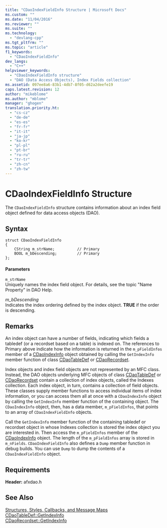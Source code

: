 ```yaml
---
title: "CDaoIndexFieldInfo Structure | Microsoft Docs"
ms.custom: ""
ms.date: "11/04/2016"
ms.reviewer: ""
ms.suite: ""
ms.technology: 
  - "devlang-cpp"
ms.tgt_pltfrm: ""
ms.topic: "article"
f1_keywords: 
  - "CDaoIndexFieldInfo"
dev_langs: 
  - "C++"
helpviewer_keywords: 
  - "CDaoIndexFieldInfo structure"
  - "DAO (Data Access Objects), Index Fields collection"
ms.assetid: 097ee8a6-83b1-4db7-8f05-d62a2deefe19
caps.latest.revision: 12
author: "mikeblome"
ms.author: "mblome"
manager: "ghogen"
translation.priority.ht: 
  - "cs-cz"
  - "de-de"
  - "es-es"
  - "fr-fr"
  - "it-it"
  - "ja-jp"
  - "ko-kr"
  - "pl-pl"
  - "pt-br"
  - "ru-ru"
  - "tr-tr"
  - "zh-cn"
  - "zh-tw"
---
```

# CDaoIndexFieldInfo Structure
The `CDaoIndexFieldInfo` structure contains information about an index field object defined for data access objects (DAO).  
  
## Syntax  
  
```  
struct CDaoIndexFieldInfo  
{  
    CString m_strName;          // Primary  
    BOOL m_bDescending;         // Primary  
};  
```  
  
#### Parameters  
 `m_strName`  
 Uniquely names the index field object. For details, see the topic "Name Property" in DAO Help.  
  
 *m_bDescending*  
 Indicates the index ordering defined by the index object. **TRUE** if the order is descending.  
  
## Remarks  
 An index object can have a number of fields, indicating which fields a tabledef (or a recordset based on a table) is indexed on. The references to Primary above indicate how the information is returned in the `m_pFieldInfos` member of a [CDaoIndexInfo](../../mfc/reference/cdaoindexinfo-structure.md) object obtained by calling the `GetIndexInfo` member function of class [CDaoTableDef](../../mfc/reference/cdaotabledef-class.md#cdaotabledef__getindexinfo) or [CDaoRecordset](../../mfc/reference/cdaorecordset-class.md#cdaorecordset__getindexinfo).  
  
 Index objects and index field objects are not represented by an MFC class. Instead, the DAO objects underlying MFC objects of class [CDaoTableDef](../../mfc/reference/cdaotabledef-class.md) or [CDaoRecordset](../../mfc/reference/cdaorecordset-class.md) contain a collection of index objects, called the Indexes collection. Each index object, in turn, contains a collection of field objects. These classes supply member functions to access individual items of index information, or you can access them all at once with a `CDaoIndexInfo` object by calling the `GetIndexInfo` member function of the containing object. The `CDaoIndexInfo` object, then, has a data member, `m_pFieldInfos`, that points to an array of `CDaoIndexFieldInfo` objects.  
  
 Call the `GetIndexInfo` member function of the containing tabledef or recordset object in whose Indexes collection is stored the index object you are interested in. Then access the `m_pFieldInfos` member of the [CDaoIndexInfo](../../mfc/reference/cdaoindexinfo-structure.md) object. The length of the `m_pFieldInfos` array is stored in `m_nFields`. `CDaoIndexFieldInfo` also defines a `Dump` member function in debug builds. You can use `Dump` to dump the contents of a `CDaoIndexFieldInfo` object.  
  
## Requirements  
 **Header:** afxdao.h  
  
## See Also  
 [Structures, Styles, Callbacks, and Message Maps](../../mfc/reference/structures-styles-callbacks-and-message-maps.md)   
 [CDaoTableDef::GetIndexInfo](../../mfc/reference/cdaotabledef-class.md#cdaotabledef__getindexinfo)   
 [CDaoRecordset::GetIndexInfo](../../mfc/reference/cdaorecordset-class.md#cdaorecordset__getindexinfo)

